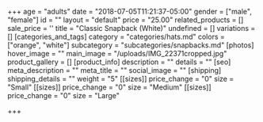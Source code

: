 +++
age = "adults"
date = "2018-07-05T11:21:37-05:00"
gender = ["male", "female"]
id = ""
layout = "default"
price = "25.00"
related_products = []
sale_price = ''
title = "Classic Snapback (White)"
undefined = []
variations = []
[categories_and_tags]
category = "categories/hats.md"
colors = ["orange", "white"]
subcategory = "subcategories/snapbacks.md"
[photos]
hover_image = ""
main_image = "/uploads/IMG_22371cropped.jpg"
product_gallery = []
[product_info]
description = ""
details = ""
[seo]
meta_description = ""
meta_title = ""
social_image = ""
[shipping]
shipping_details = ""
weight = "5"
[[sizes]]
price_change = "0"
size = "Small"
[[sizes]]
price_change = "0"
size = "Medium"
[[sizes]]
price_change = "0"
size = "Large"

+++
